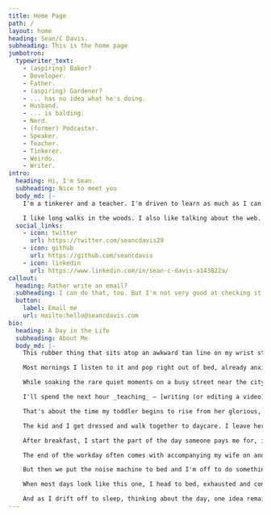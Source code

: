 ```yaml
---
title: Home Page
path: /
layout: home
heading: Sean/C Davis.
subheading: This is the home page
jumbotron:
  typewriter_text:
    - (aspiring) Baker?
    - Developer.
    - Father.
    - (aspiring) Gardener?
    - ... has no idea what he's doing.
    - Husband.
    - ... is balding.
    - Nerd.
    - (former) Podcaster.
    - Speaker.
    - Teacher.
    - Tinkerer.
    - Weirdo.
    - Writer.
intro:
  heading: Hi, I'm Sean.
  subheading: Nice to meet you
  body_md: |-
    I'm a tinkerer and a teacher. I'm driven to learn as much as I can as fast as I can, and then to pass those learnings onto those who may find them beneficial.

    I like long walks in the woods. I also like talking about the web. Meeting new people is fun, too! Maybe we should chat.
  social_links:
    - icon: twitter
      url: https://twitter.com/seancdavis29
    - icon: github
      url: https://github.com/seancdavis
    - icon: linkedin
      url: https://www.linkedin.com/in/sean-c-davis-a143822a/
callout:
  heading: Rather write an email?
  subheading: I can do that, too. But I'm not very good at checking it. Maybe you should make it rhyme.
  button:
    label: Email me
    url: mailto:hello@seancdavis.com
bio:
  heading: A Day in the Life
  subheading: About Me
  body_md: |-
    This rubber thing that sits atop an awkward tan line on my wrist starts buzzing at 5:00 AM every morning.

    Most mornings I listen to it and pop right out of bed, already anxious to get to the computer. But first, of course, there's weighing myself (to assure myself that I'm still 40 pounds less than I was two years ago), letting the dog out, and making a cup of decaf coffee (you know, to wake me up).

    While soaking the rare quiet moments on a busy street near the city, I head up to my office to do what I love — _tinker_ and _teach_.

    I'll spend the next hour _teaching_ — [writing (or editing a video) about some web development topic](https://cobwwweb.com/) I want to share with the world. The hour after that is when I _tinker_. I learn by creating something new, providing fodder for tomorrow's writing session.

    That's about the time my toddler begins to rise from her glorious, 12-hour slumber to fill the quiet space with some new sound I hadn't known before. I use that as my alarm clock — a cue to transition to the part of the day normal people are awake.

    The kid and I get dressed and walk together to daycare. I leave her with a hug and a hope that she'll enjoy this day more than I will, and set off for a long detour before I get home, popping on an audio book or calling a loved one while traversing the busy neighborhood streets.

    After breakfast, I start the part of the day someone pays me for, in which I act as Director of Technology for [Ample](https://www.helloample.com/). I'm likely to spend most of my day exploring how to build [Jamstack](https://cobwwweb.com/wtf-is-jamstack) websites with efficiency and excellence, driving my team to find that perfect balance between quality and speed. Either that or I have 8 straight hours of meetings.

    The end of the workday often comes with accompanying my wife on another stroll up the street, this time to get the girl from daycare. That's the best part of most days, because there's no agenda for the evenings. We just have to make sure we feed that screaming monster at some point. And I suppose she has to be bathed occasionally. But otherwise, that time is ours. Not to create. Not to teach. To have fun.

    But then we put the noise machine to bed and I'm off to do something else. Maybe it's a quiet night and I'll read a book. Or maybe I'll dig into another hobby, like playing music, baking bread, writing fiction, or growing plants from seed.

    When most days look like this one, I head to bed, exhausted and content, but never satisfied. Because tomorrow I get to wake up and do it all over again, hopefully better than today. So I take a moment to write a few words about the day, noting the wins I achieved, what I'm thankful for, and what I want to tomorrow to bring.

    And as I drift off to sleep, thinking about the day, one idea remains, more important than the rest. That in the midst of all the work I did throughout the day — everything that drained the energy from me — that I had a little fun along the way.
---
```

